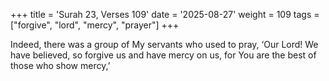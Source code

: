 +++
title = 'Surah 23, Verses 109'
date = '2025-08-27'
weight = 109
tags = ["forgive", "lord", "mercy", "prayer"]
+++

Indeed, there was a group of My servants who used to pray, ‘Our Lord! We have believed, so forgive us and have mercy on us, for You are the best of those who show mercy,’